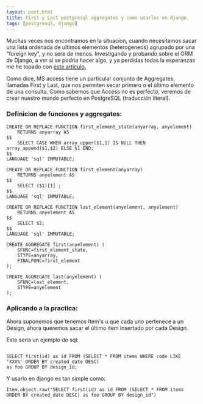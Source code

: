```yaml
---
layout: post.html
title: First y Last postgresql aggregates y como usarlos en django.
tags: [postgresql, django]
---
```


Muchas veces nos encontramos en la situacion, cuando necesitamos sacar una lista ordenada de ultimos elementos (heterogeneos) agrupado por una "foreign key", y no sere de menos. Investigando y probando sobre el ORM de Django, a ver si se podria hacer algo, y ya perdidas todas la esperanzas me he topado con [este articulo.](http://www.postgresonline.com/journal/archives/68-More-Aggregate-Fun-Whos-on-First-and-Whos-on-Last.html)

Como dice, MS access tiene un particular conjunto de Aggregates, llamadas First y Last, que nos permiten secar primero o el último elemento de una consulta. Como sabemos que Access no es perfecto, veremos de crear nuestro mundo perfecto en PostgreSQL (traducción literal).

### Definicion de funciones y aggregates: ###

~~~ { sql }
CREATE OR REPLACE FUNCTION first_element_state(anyarray, anyelement)
    RETURNS anyarray AS
$$
    SELECT CASE WHEN array_upper($1,1) IS NULL THEN array_append($1,$2) ELSE $1 END;
$$
LANGUAGE 'sql' IMMUTABLE;

CREATE OR REPLACE FUNCTION first_element(anyarray)
    RETURNS anyelement AS
$$
    SELECT ($1)[1] ;
$$
LANGUAGE 'sql' IMMUTABLE;

CREATE OR REPLACE FUNCTION last_element(anyelement, anyelement)
    RETURNS anyelement AS
$$
    SELECT $2;
$$
LANGUAGE 'sql' IMMUTABLE;

CREATE AGGREGATE first(anyelement) (
    SFUNC=first_element_state,
    STYPE=anyarray,
    FINALFUNC=first_element
);

CREATE AGGREGATE last(anyelement) (
    SFUNC=last_element,
    STYPE=anyelement
);
~~~

### Aplicando a la practica: ###

Ahora suponemos que tenemos Item's u que cada uno pertenece a un Design, ahora queremos sacar el último item insertado por cada Design.

Este seria un ejemplo de sql:

~~~ { sql }

SELECT first(id) as id FROM (SELECT * FROM items WHERE code LIKE 'XXX%' ORDER BY created_date DESC)
as foo GROUP BY design_id;
~~~


Y usarlo en django es tan simple como:

~~~ { python }
Item.object.raw("SELECT first(id) as id FROM (SELECT * FROM items ORDER BY created_date DESC) as foo GROUP BY design_id")
~~~


